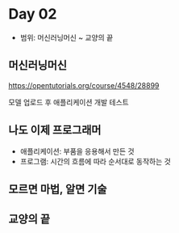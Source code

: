 # Day 02

- 범위: 머신러닝머신 ~ 교양의 끝

## 머신러닝머신

https://opentutorials.org/course/4548/28899

모델 업로드 후 애플리케이션 개발 테스트

## 나도 이제 프로그래머

- 애플리케이션: 부품을 응용해서 만든 것
- 프로그램: 시간의 흐름에 따라 순서대로 동작하는 것

 

## 모르면 마법, 알면 기술



## 교양의 끝



